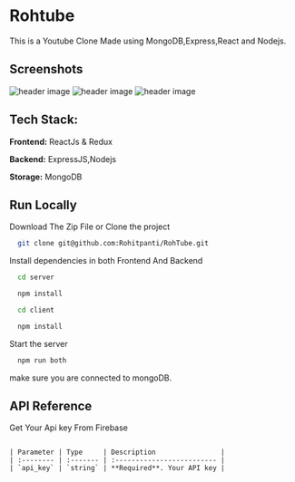 
# Rohtube

This is a Youtube Clone Made using MongoDB,Express,React and Nodejs.



## Screenshots

![header image](https://raw.github.com/Rohitpanti/RohTube/master/View1.png)
![header image](https://raw.github.com/Rohitpanti/RohTube/master/View2.png)
![header image](https://raw.github.com/Rohitpanti/RohTube/master/View3.png)



## Tech Stack:

**Frontend:** ReactJs & Redux

**Backend:** ExpressJS,Nodejs

**Storage:** MongoDB
## Run Locally

Download The Zip File  or  Clone the project

```bash
  git clone git@github.com:Rohitpanti/RohTube.git
```


Install dependencies in both Frontend And Backend
```bash
  cd server
```
```bash
  npm install
```
```bash
  cd client
```
```bash
  npm install
```


Start the server

```bash
  npm run both
```

make sure you are connected to mongoDB.


## API Reference


Get Your Api key From Firebase
```

| Parameter | Type     | Description                |
| :-------- | :------- | :------------------------- |
| `api_key` | `string` | **Required**. Your API key |


